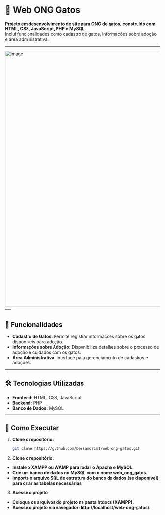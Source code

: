 # 🐾 Web ONG Gatos

**Projeto em desenvolvimento de site para ONG de gatos, construído com HTML, CSS, JavaScript, PHP e MySQL.**  
Inclui funcionalidades como cadastro de gatos, informações sobre adoção e área administrativa.

---
<img width="1879" height="835" alt="image" src="https://github.com/user-attachments/assets/a5241f79-2b5a-498a-afd6-64ddabb28cc8" />
---

## 📌 Funcionalidades

- **Cadastro de Gatos:** Permite registrar informações sobre os gatos disponíveis para adoção.
- **Informações sobre Adoção:** Disponibiliza detalhes sobre o processo de adoção e cuidados com os gatos.
- **Área Administrativa:** Interface para gerenciamento de cadastros e adoções.

---

## 🛠 Tecnologias Utilizadas

- **Frontend:** HTML, CSS, JavaScript
- **Backend:** PHP
- **Banco de Dados:** MySQL

---

## 🚀 Como Executar

1. **Clone o repositório:**

   ```bash
   git clone https://github.com/Dessamorim1/web-ong-gatos.git

2. **Clone o repositório:**

- **Instale o XAMPP ou WAMP para rodar o Apache e MySQL.**
- **Crie um banco de dados no MySQL com o nome web_ong_gatos.**
- **Importe o arquivo SQL de estrutura do banco de dados (se disponível) para criar as tabelas necessárias.**

3. **Acesse o projeto**

- **Coloque os arquivos do projeto na pasta htdocs (XAMPP).**
- **Acesse o projeto via navegador: http://localhost/web-ong-gatos/.**
